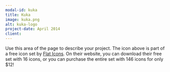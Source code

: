 ```yaml
---
modal-id: kuka
title: Kuka
image: kuka.png
alt: kuka-logo
project-date: April 2014
client: 
---
```

Use this area of the page to describe your project. The icon above is part of a free icon set by <a href="https://sellfy.com/p/8Q9P/jV3VZ/">Flat Icons</a>. On their website, you can download their free set with 16 icons, or you can purchase the entire set with 146 icons for only $12!
